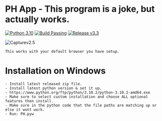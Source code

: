 # PH App - This program is a joke, but actually works.
[![Python 3.10](https://img.shields.io/badge/Python-3.10-green.svg)](https://www.python.org/downloads/)
[![Build Passing](https://img.shields.io/badge/Build-Passing-green.svg)](https://github.com/Anonymoushacker4926/Official-Pornhub-App)
[![Release v3.3](https://img.shields.io/badge/Release-v3.3-blue.svg)](https://github.com/Anonymoushacker4926/Official-Pornhub-App/releases/tag/v3.3)

![Capturev2.5](https://user-images.githubusercontent.com/53458032/112593530-8a377800-8dff-11eb-9778-fe274bbced37.PNG)

```
This works with your default browser you have setup.
```
# Installation on Windows
```
- Install latest released zip file.
- Install latest python version & set it up.
- https://www.python.org/ftp/python/3.10.2/python-3.10.2-amd64.exe
- Make sure to select custom installation and choose ALL optional features then install.
- Make sure in the python code that the file paths are matching up or else it wont work.
- Run: PH.pyw
```
